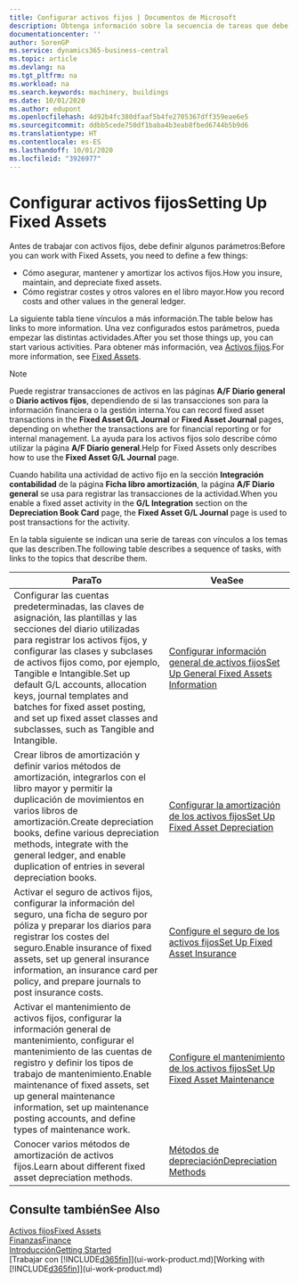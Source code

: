 ```yaml
---
title: Configurar activos fijos | Documentos de Microsoft
description: Obtenga información sobre la secuencia de tareas que debe realizar para configurar activos fijos, como maquinaria o edificios.
documentationcenter: ''
author: SorenGP
ms.service: dynamics365-business-central
ms.topic: article
ms.devlang: na
ms.tgt_pltfrm: na
ms.workload: na
ms.search.keywords: machinery, buildings
ms.date: 10/01/2020
ms.author: edupont
ms.openlocfilehash: 4d92b4fc380dfaaf5b4fe2705367dff359eae6e5
ms.sourcegitcommit: ddbb5cede750df1baba4b3eab8fbed6744b5b9d6
ms.translationtype: HT
ms.contentlocale: es-ES
ms.lasthandoff: 10/01/2020
ms.locfileid: "3926977"
---
```

# <a name="setting-up-fixed-assets"></a><span data-ttu-id="466b8-103">Configurar activos fijos</span><span class="sxs-lookup"><span data-stu-id="466b8-103">Setting Up Fixed Assets</span></span>
<span data-ttu-id="466b8-104">Antes de trabajar con activos fijos, debe definir algunos parámetros:</span><span class="sxs-lookup"><span data-stu-id="466b8-104">Before you can work with Fixed Assets, you need to define a few things:</span></span>  

* <span data-ttu-id="466b8-105">Cómo asegurar, mantener y amortizar los activos fijos.</span><span class="sxs-lookup"><span data-stu-id="466b8-105">How you insure, maintain, and depreciate fixed assets.</span></span>  
* <span data-ttu-id="466b8-106">Cómo registrar costes y otros valores en el libro mayor.</span><span class="sxs-lookup"><span data-stu-id="466b8-106">How you record costs and other values in the general ledger.</span></span>  

<span data-ttu-id="466b8-107">La siguiente tabla tiene vínculos a más información.</span><span class="sxs-lookup"><span data-stu-id="466b8-107">The table below has links to more information.</span></span> <span data-ttu-id="466b8-108">Una vez configurados estos parámetros, pueda empezar las distintas actividades.</span><span class="sxs-lookup"><span data-stu-id="466b8-108">After you set those things up, you can start various activities.</span></span> <span data-ttu-id="466b8-109">Para obtener más información, vea [Activos fijos](fa-manage.md).</span><span class="sxs-lookup"><span data-stu-id="466b8-109">For more information, see [Fixed Assets](fa-manage.md).</span></span>  

> [!NOTE]  
>   <span data-ttu-id="466b8-110">Puede registrar transacciones de activos en las páginas **A/F Diario general** o **Diario activos fijos**, dependiendo de si las transacciones son para la información financiera o la gestión interna.</span><span class="sxs-lookup"><span data-stu-id="466b8-110">You can record fixed asset transactions in the **Fixed Asset G/L Journal** or **Fixed Asset Journal** pages, depending on whether the transactions are for financial reporting or for internal management.</span></span> <span data-ttu-id="466b8-111">La ayuda para los activos fijos solo describe cómo utilizar la página **A/F Diario general**.</span><span class="sxs-lookup"><span data-stu-id="466b8-111">Help for Fixed Assets only describes how to use the **Fixed Asset G/L Journal** page.</span></span>  

<span data-ttu-id="466b8-112">Cuando habilita una actividad de activo fijo en la sección **Integración contabilidad** de la página **Ficha libro amortización**, la página **A/F Diario general** se usa para registrar las transacciones de la actividad.</span><span class="sxs-lookup"><span data-stu-id="466b8-112">When you enable a fixed asset activity in the **G/L Integration** section on the **Depreciation Book Card** page, the **Fixed Asset G/L Journal** page is used to post transactions for the activity.</span></span>

<span data-ttu-id="466b8-113">En la tabla siguiente se indican una serie de tareas con vínculos a los temas que las describen.</span><span class="sxs-lookup"><span data-stu-id="466b8-113">The following table describes a sequence of tasks, with links to the topics that describe them.</span></span>  

| <span data-ttu-id="466b8-114">Para</span><span class="sxs-lookup"><span data-stu-id="466b8-114">To</span></span> | <span data-ttu-id="466b8-115">Vea</span><span class="sxs-lookup"><span data-stu-id="466b8-115">See</span></span> |
| --- | --- |
| <span data-ttu-id="466b8-116">Configurar las cuentas predeterminadas, las claves de asignación, las plantillas y las secciones del diario utilizadas para registrar los activos fijos, y configurar las clases y subclases de activos fijos como, por ejemplo, Tangible e Intangible.</span><span class="sxs-lookup"><span data-stu-id="466b8-116">Set up default G/L accounts, allocation keys, journal templates and batches for fixed asset posting, and set up fixed asset classes and subclasses, such as Tangible and Intangible.</span></span> |[<span data-ttu-id="466b8-117">Configurar información general de activos fijos</span><span class="sxs-lookup"><span data-stu-id="466b8-117">Set Up General Fixed Assets Information</span></span>](fa-how-setup-general.md) |
| <span data-ttu-id="466b8-118">Crear libros de amortización y definir varios métodos de amortización, integrarlos con el libro mayor y permitir la duplicación de movimientos en varios libros de amortización.</span><span class="sxs-lookup"><span data-stu-id="466b8-118">Create depreciation books, define various depreciation methods, integrate with the general ledger, and enable duplication of entries in several depreciation books.</span></span> |[<span data-ttu-id="466b8-119">Configurar la amortización de los activos fijos</span><span class="sxs-lookup"><span data-stu-id="466b8-119">Set Up Fixed Asset Depreciation</span></span>](fa-how-setup-depreciation.md) |
| <span data-ttu-id="466b8-120">Activar el seguro de activos fijos, configurar la información del seguro, una ficha de seguro por póliza y preparar los diarios para registrar los costes del seguro.</span><span class="sxs-lookup"><span data-stu-id="466b8-120">Enable insurance of fixed assets, set up general insurance information, an insurance card per policy, and prepare journals to post insurance costs.</span></span> |[<span data-ttu-id="466b8-121">Configure el seguro de los activos fijos</span><span class="sxs-lookup"><span data-stu-id="466b8-121">Set Up Fixed Asset Insurance</span></span>](fa-how-setup-insurance.md) |
| <span data-ttu-id="466b8-122">Activar el mantenimiento de activos fijos, configurar la información general de mantenimiento, configurar el mantenimiento de las cuentas de registro y definir los tipos de trabajo de mantenimiento.</span><span class="sxs-lookup"><span data-stu-id="466b8-122">Enable maintenance of fixed assets, set up general maintenance information, set up maintenance posting accounts, and define types of maintenance work.</span></span> |[<span data-ttu-id="466b8-123">Configure el mantenimiento de los activos fijos</span><span class="sxs-lookup"><span data-stu-id="466b8-123">Set Up Fixed Asset Maintenance</span></span>](fa-how-setup-maintenance.md) |
| <span data-ttu-id="466b8-124">Conocer varios métodos de amortización de activos fijos.</span><span class="sxs-lookup"><span data-stu-id="466b8-124">Learn about different fixed asset depreciation methods.</span></span> |[<span data-ttu-id="466b8-125">Métodos de depreciación</span><span class="sxs-lookup"><span data-stu-id="466b8-125">Depreciation Methods</span></span>](fa-depreciation-methods.md) |

## <a name="see-also"></a><span data-ttu-id="466b8-126">Consulte también</span><span class="sxs-lookup"><span data-stu-id="466b8-126">See Also</span></span>
[<span data-ttu-id="466b8-127">Activos fijos</span><span class="sxs-lookup"><span data-stu-id="466b8-127">Fixed Assets</span></span>](fa-manage.md)  
[<span data-ttu-id="466b8-128">Finanzas</span><span class="sxs-lookup"><span data-stu-id="466b8-128">Finance</span></span>](finance.md)  
[<span data-ttu-id="466b8-129">Introducción</span><span class="sxs-lookup"><span data-stu-id="466b8-129">Getting Started</span></span>](product-get-started.md)  
<span data-ttu-id="466b8-130">[Trabajar con [!INCLUDE[d365fin](includes/d365fin_md.md)]](ui-work-product.md)</span><span class="sxs-lookup"><span data-stu-id="466b8-130">[Working with [!INCLUDE[d365fin](includes/d365fin_md.md)]](ui-work-product.md)</span></span>

